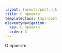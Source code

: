 ```yaml
---
layout: layouts/post.njk
title: О проекте
templateClass: tmpl-post
eleventyNavigation:
  key: О проекте
  order: 3
---
```


О проекте
